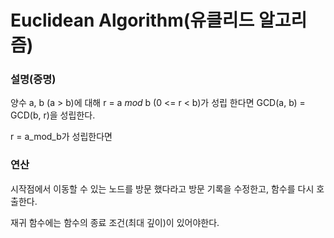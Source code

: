 # Euclidean Algorithm(유클리드 알고리즘)

### 설명(증명)
양수 a, b (a > b)에 대해 r = a _mod_ b (0 <= r < b)가 성립 한다면 GCD(a, b) = GCD(b, r)을 성립한다.


r = a_mod_b가 성립한다면 


### 연산


시작점에서 이동할 수 있는 노드를 방문 했다라고 방문 기록을 수정한고, 함수를 다시 호출한다.


재귀 함수에는 함수의 종료 조건(최대 깊이)이 있어야한다.
